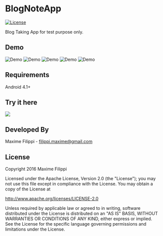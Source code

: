 # BlogNoteApp

[![License](https://img.shields.io/badge/license-Apache%202-blue.svg)](https://www.apache.org/licenses/LICENSE-2.0)

Blog Taking App for test purpose only.


Demo
---

![Demo](./art/home_list.png)
![Demo](./art/editor_1.png)
![Demo](./art/editor_2.png)
![Demo](./art/viewer.png)
![Demo](./art/date.png)


Requirements
--------------
Android 4.1+


Try it here
---

<a href="https://play.google.com/store/apps/details?id=com.maxfilippi.myblognote"><img src="http://www.android.com/images/brand/get_it_on_play_logo_large.png"/></a>


Developed By
-------
Maxime Filippi - <filippi.maxime@gmail.com>


License
-------

Copyright 2016 Maxime Filippi

Licensed under the Apache License, Version 2.0 (the "License");
you may not use this file except in compliance with the License.
You may obtain a copy of the License at

http://www.apache.org/licenses/LICENSE-2.0

Unless required by applicable law or agreed to in writing, software
distributed under the License is distributed on an "AS IS" BASIS,
WITHOUT WARRANTIES OR CONDITIONS OF ANY KIND, either express or implied.
See the License for the specific language governing permissions and
limitations under the License.
